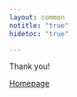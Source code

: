 ```yaml
---
layout: common
notitle: "true"
hidetoc: "true"

---
```


<div id="background">
    <div class="main1"></div><div class="small1"></div><div class="small2"></div><div class="small3"></div><div class="small4"></div>
</div>

<div id="install-thanks" class="center">
    <div class="thanks-content">
        <i class="fa fa-check" aria-hidden="true" style="display: none"></i>
        <p class="thank-you">Thank you!</p>
        <div id="common-form" style="display: none;">
            <p>Please check your email for further instructions.</p>
        </div>    
        <div id="maker-form" class="instructions" style="display: none;">
            <p>In order to proceed please visit the official product page on AWS marketplace:</p>
            <p class="center"><a target="_blank" href="https://aws.amazon.com/marketplace/pp/B07MLRVF3Q">IoT Hub Maker</a></p>
            <br/>
            <p>For detailed installation instructions please visit:</p>
            <p class="center"><a href="/docs/user-guide/install/aws-marketplace-pe/">Installing IoT Hub on AWS</a></p>
        </div>    
        <div id="prototype-form" class="instructions" style="display: none;">
            <p>In order to proceed please visit the official product page on AWS marketplace:</p>
            <p class="center"><a target="_blank" href="https://aws.amazon.com/marketplace/pp/B07MLS5VMB">IoT Hub Prototype</a></p>
            <br/>
            <p>For detailed installation instructions please visit:</p>
            <p class="center"><a href="/docs/user-guide/install/aws-marketplace-pe/">Installing IoT Hub on AWS</a></p>
        </div>    
        <div id="startup-form" class="instructions" style="display: none;">
            <p>In order to proceed please visit the official product page on AWS marketplace:</p>
            <p class="center"><a target="_blank" href="https://aws.amazon.com/marketplace/pp/B07MQ1G36K">IoT Hub Startup</a></p>
            <br/>
            <p>For detailed installation instructions please visit:</p>
            <p class="center"><a href="/docs/user-guide/install/aws-marketplace-pe/">Installing IoT Hub on AWS</a></p>
        </div>    
        <div id="business-form" class="instructions" style="display: none;">
            <p>In order to proceed please visit the official product page on AWS marketplace:</p>
            <p class="center"><a target="_blank" href="https://aws.amazon.com/marketplace/pp/B07MLRWV22">IoT Hub Business</a></p>
            <br/>
            <p>For detailed installation instructions please visit:</p>
            <p class="center"><a href="/docs/user-guide/install/aws-marketplace-pe/">Installing IoT Hub on AWS</a></p>
        </div>    
        <div id="enterprise-form" class="instructions" style="display: none;">
            <p>In order to proceed please visit the official product page on AWS marketplace:</p>
            <p class="center"><a target="_blank" href="https://aws.amazon.com/marketplace/pp/B07MBYZSFQ">IoT Hub Enterprise</a></p>
            <br/>
            <p>For detailed installation instructions please visit:</p>
            <p class="center"><a href="/docs/user-guide/install/aws-marketplace-pe/">Installing IoT Hub on AWS</a></p>
        </div>
        <a class="homepage" href="/">Homepage</a>
    </div>
</div>

<script type="text/javascript">
    jqueryDefer(function () {
       $( document ).ready(function() {
             $('#contact-us-thanks').addClass("opened");
             $('#background').addClass("opened");
       });
    });
</script>

<script type="text/javascript">

    var instanceTypeForms = {
        "common": "#common-form",
        "maker": "#maker-form",
        "prototype": "#prototype-form",
        "startup": "#startup-form",
        "business": "#business-form",
        "enterprise": "#enterprise-form"
    };

    jqueryDefer(function () {
        $( document ).ready(function() {
            $.urlParam = function (name) {
                var results = new RegExp('[\?&]' + name + '=([^&#]*)').exec(window.location.href);
                return results ? results[1] : null;
            };                 
            instanceType = $.urlParam('instance');
            if (!instanceType) {
                instanceType = "common";
            }             
            var formId = instanceTypeForms[instanceType];
            if (formId) {
                var instanceForm = $(formId);
                instanceForm.css('display', '');
            }
        });        
    });
</script>
